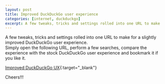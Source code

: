 ```yaml
---
layout: post
title: Improved DuckDuckGo user experience
categories: [internet, duckduckgo]
excerpt: A few tweaks, tricks and settings rolled into one URL to make for a slightly improved DuckDuckGo user experience.
---
```


A few tweaks, tricks and settings rolled into one URL to make for a slightly improved DuckDuckGo user experience.  
Simply open the following URL, perform a few searches, compare the experience with the stock DuckDuckGo user experience and bookmark it if you like it.  

[Improved DuckDuckGo UX](https://duckduckgo.com/?kae=t&kp=-2&kav=1&kn=1&k1=-1&kaj=-1&kay=b&kak=-1&kax=-1&kaq=-1&kap=-1&kao=-1&kau=-1&kg=p&k5=1){:target="_blank"}

Cheers!!!  
